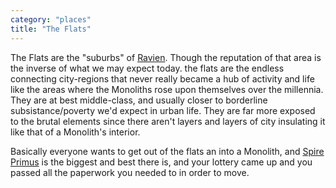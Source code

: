 ```yaml
---
category: "places"
title: "The Flats"
---
```


The Flats are the "suburbs" of [Ravien](/articles/places/ravien). Though the reputation of that area is the inverse of what we may expect today. the flats are the
endless connecting city-regions that never really became a hub of activity and life like the areas where the Monoliths rose upon themselves over the millennia. They
are at best middle-class, and usually closer to borderline subsistance/poverty we'd expect in urban life. They are far more exposed to the brutal elements since there aren't
layers and layers of city insulating it like that of a Monolith's interior.

Basically everyone wants to get out of the flats an into a Monolith, and [Spire Primus](/articles/places/spire-primus) is the biggest and best there is, and your lottery came up and you passed all the paperwork you needed
to in order to move.
